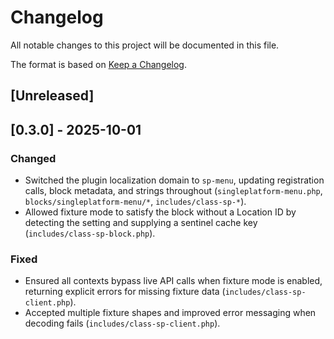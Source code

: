 # Changelog

All notable changes to this project will be documented in this file.

The format is based on [Keep a Changelog](https://keepachangelog.com/en/1.1.0/).

## [Unreleased]

## [0.3.0] - 2025-10-01

### Changed
- Switched the plugin localization domain to `sp-menu`, updating registration calls, block metadata, and strings throughout (`singleplatform-menu.php`, `blocks/singleplatform-menu/*`, `includes/class-sp-*`).
- Allowed fixture mode to satisfy the block without a Location ID by detecting the setting and supplying a sentinel cache key (`includes/class-sp-block.php`).

### Fixed
- Ensured all contexts bypass live API calls when fixture mode is enabled, returning explicit errors for missing fixture data (`includes/class-sp-client.php`).
- Accepted multiple fixture shapes and improved error messaging when decoding fails (`includes/class-sp-client.php`).
